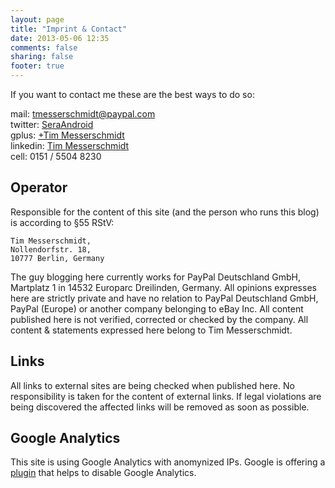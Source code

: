 ```yaml
---
layout: page
title: "Imprint & Contact"
date: 2013-05-06 12:35
comments: false
sharing: false
footer: true
---
```


If you want to contact me these are the best ways to do so:

mail: [tmesserschmidt@paypal.com](mailto:tmesserschmidt@paypal.com)  
twitter: [SeraAndroid](http://twitter.com/SeraAndroid)  
gplus: [+Tim Messerschmidt](http://gplus.to/seraandroid)  
linkedin: [Tim Messerschmidt](de.linkedin.com/in/timmesserschmidt/en)  
cell: 0151 / 5504 8230  

Operator
--

Responsible for the content of this site (and the person who runs this blog) is according to §55 RStV:

	Tim Messerschmidt,
	Nollendorfstr. 18,
	10777 Berlin, Germany

The guy blogging here currently works for PayPal Deutschland GmbH, Martplatz 1 in 14532 Europarc Dreilinden, Germany. All opinions expresses here are strictly private and have no relation to PayPal Deutsch­land GmbH, PayPal (Europe) or another company belonging to eBay Inc. All content published here is not verified, corrected or checked by the company. All content & statements expressed here belong to Tim Messerschmidt.

Links
--

All links to external sites are being checked when published here. No responsibility is taken for the content of external links. If legal violations are being discovered the affected links will be removed as soon as possible.

Google Analytics
--

This site is using Google Analytics with anomynized IPs. Google is offering a [plugin](https://tools.google.com/dlpage/gaoptout?hl=de) that helps to disable Google Analytics. 
